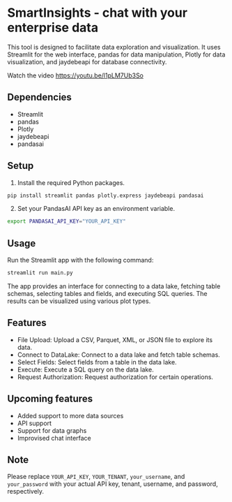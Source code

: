 # SmartInsights - chat with your enterprise data

This tool is designed to facilitate data exploration and visualization. It uses Streamlit for the web interface, pandas for data manipulation, Plotly for data visualization, and jaydebeapi for database connectivity.

Watch the video https://youtu.be/l1pLM7Ub3So

## Dependencies

- Streamlit
- pandas
- Plotly
- jaydebeapi
- pandasai

## Setup

1. Install the required Python packages.

```bash
pip install streamlit pandas plotly.express jaydebeapi pandasai
```

2. Set your PandasAI API key as an environment variable.

```bash
export PANDASAI_API_KEY="YOUR_API_KEY"
```

## Usage

Run the Streamlit app with the following command:

```bash
streamlit run main.py
```

The app provides an interface for connecting to a data lake, fetching table schemas, selecting tables and fields, and executing SQL queries. The results can be visualized using various plot types.

## Features

- File Upload: Upload a CSV, Parquet, XML, or JSON file to explore its data.
- Connect to DataLake: Connect to a data lake and fetch table schemas.
- Select Fields: Select fields from a table in the data lake.
- Execute: Execute a SQL query on the data lake.
- Request Authorization: Request authorization for certain operations.

## Upcoming features

- Added support to more data sources
- API support
- Support for data graphs 
- Improvised chat interface
  
## Note

Please replace `YOUR_API_KEY`, `YOUR_TENANT`, `your_username`, and `your_password` with your actual API key, tenant, username, and password, respectively.
```
